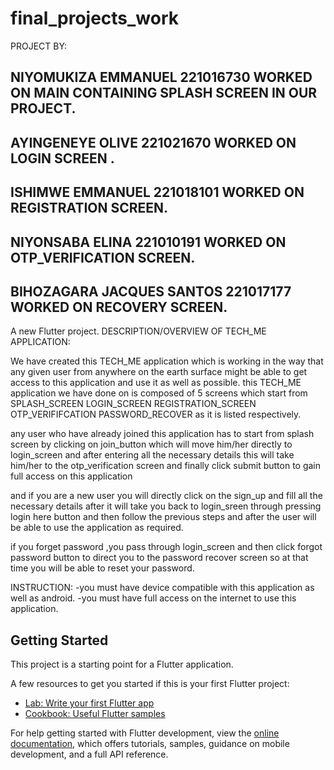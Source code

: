 # final_projects_work
PROJECT BY:

## NIYOMUKIZA EMMANUEL 221016730   WORKED ON MAIN CONTAINING  SPLASH SCREEN IN OUR PROJECT.

## AYINGENEYE OLIVE 221021670     WORKED ON LOGIN SCREEN .

## ISHIMWE EMMANUEL 221018101    WORKED ON REGISTRATION SCREEN.

## NIYONSABA ELINA 221010191     WORKED ON OTP_VERIFICATION SCREEN.

## BIHOZAGARA JACQUES SANTOS 221017177 WORKED ON RECOVERY SCREEN. 

A new Flutter project.
DESCRIPTION/OVERVIEW OF TECH_ME APPLICATION:

We have created this TECH_ME application which is working in the way that any given user from anywhere on the earth surface might be able to get access to this application and use it as well as possible.
this TECH_ME application we have done on is composed of 5 screens which start from 
SPLASH_SCREEN
LOGIN_SCREEN
REGISTRATION_SCREEN
OTP_VERIFIFCATION
PASSWORD_RECOVER
as it is listed respectively.

any user who have already joined this application has to start from splash screen by clicking on join_button  which will move him/her directly to login_screen and after entering all the necessary details this will take him/her
to the otp_verification screen and finally click submit button to gain full access on this application 

 and if you are a new user you will directly click on the sign_up and fill all the necessary details  after it will take you back to login_sreen through pressing login here button and then follow the previous steps and after the user will be able to use the application as required.

 if you forget password ,you pass through login_screen and then click forgot password button to direct you to the password recover screen so at that time you will be able to reset your password.


INSTRUCTION:
-you must have device compatible with this application as well as android.
-you must have full access on the internet to use this application.


## Getting Started

This project is a starting point for a Flutter application.


A few resources to get you started if this is your first Flutter project:

- [Lab: Write your first Flutter app](https://docs.flutter.dev/get-started/codelab)
- [Cookbook: Useful Flutter samples](https://docs.flutter.dev/cookbook)

For help getting started with Flutter development, view the
[online documentation](https://docs.flutter.dev/), which offers tutorials,
samples, guidance on mobile development, and a full API reference.
